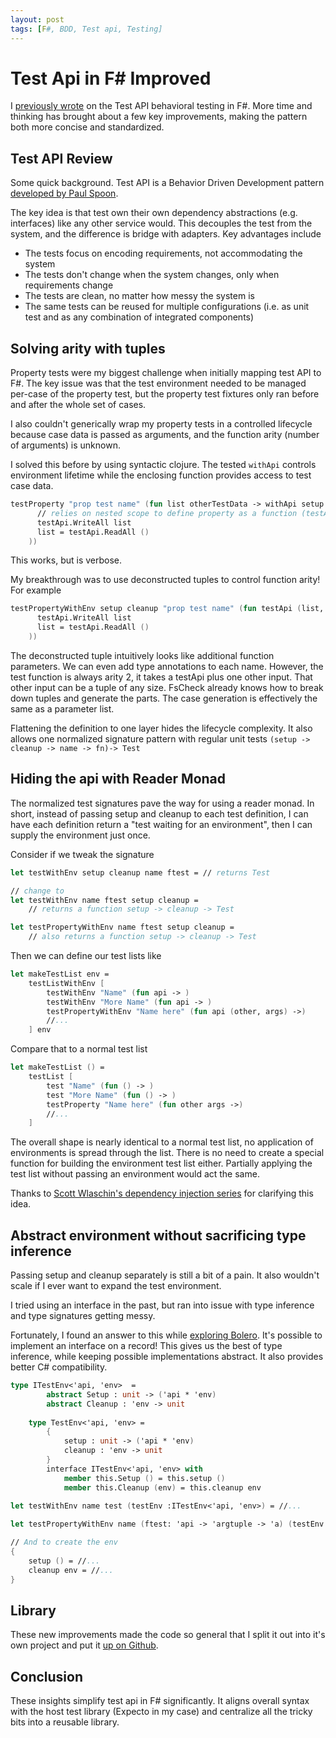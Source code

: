 ```yaml
---
layout: post
tags: [F#, BDD, Test api, Testing]
---
```


<!-- TODO: put warning on old post that points to this one
     TODO: Post the library for standard use
 -->

# Test Api in F# Improved

I [previously wrote](../_posts/2021-02-26-TestApi-in-FSharp.md) on the Test API behavioral testing in F#. More time and thinking has brought about a few key improvements, making the pattern both more concise and standardized.

## Test API Review

Some quick background. Test API is a Behavior Driven Development pattern [developed by Paul Spoon](https://codewithspoon.com/2019/12/stop-corrupting-yourself-test-against-abstractions/).

The key idea is that test own their own dependency abstractions (e.g. interfaces) like any other service would. This decouples the test from the system, and the difference is bridge with adapters. Key advantages include
- The tests focus on encoding requirements, not accommodating the system
- The tests don't change when the system changes, only when requirements change
- The tests are clean, no matter how messy the system is
- The same tests can be reused for multiple configurations (i.e. as unit test and as any combination of integrated components)


## Solving arity with tuples

Property tests were my biggest challenge when initially mapping test API to F#. The key issue was that the test environment needed to be managed per-case of the property test, but the property test fixtures only ran before and after the whole set of cases.

I also couldn't generically wrap my property tests in a controlled lifecycle because case data is passed as arguments, and the function arity (number of arguments) is unknown.

I solved this before by using syntactic clojure. The tested `withApi` controls environment lifetime while the enclosing function provides access to test case data.

```fs
testProperty "prop test name" (fun list otherTestData -> withApi setup cleanup (fun testApi ->
      // relies on nested scope to define property as a function (testApi -> bool)
      testApi.WriteAll list
      list = testApi.ReadAll ()
    ))
```

This works, but is verbose. 

My breakthrough was to use deconstructed tuples to control function arity! For example

```fs
testPropertyWithEnv setup cleanup "prop test name" (fun testApi (list, otherTestData) ->
      testApi.WriteAll list
      list = testApi.ReadAll ()
    ))
```

The deconstructed tuple intuitively looks like additional function parameters. We can even add type annotations to each name. However, the test function is always arity 2, it takes a testApi plus one other input. That other input can be a tuple of any size. FsCheck already knows how to break down tuples and generate the parts. The case generation is effectively the same as a parameter list.

Flattening the definition to one layer hides the lifecycle complexity. It also allows one normalized signature pattern with regular unit tests `(setup -> cleanup -> name -> fn)-> Test`

## Hiding the api with Reader Monad

The normalized test signatures pave the way for using a reader monad. In short, instead of passing setup and cleanup to each test definition, I can have each definition return a "test waiting for an environment", then I can supply the environment just once. 

Consider if we tweak the signature
```fs
let testWithEnv setup cleanup name ftest = // returns Test

// change to
let testWithEnv name ftest setup cleanup = 
    // returns a function setup -> cleanup -> Test

let testPropertyWithEnv name ftest setup cleanup =
    // also returns a function setup -> cleanup -> Test
```

Then we can define our test lists like
```fs
let makeTestList env = 
    testListWithEnv [
        testWithEnv "Name" (fun api -> )
        testWithEnv "More Name" (fun api -> )
        testPropertyWithEnv "Name here" (fun api (other, args) ->)
        //...
    ] env
```

Compare that to a normal test list

```fs
let makeTestList () = 
    testList [
        test "Name" (fun () -> )
        test "More Name" (fun () -> )
        testProperty "Name here" (fun other args ->)
        //...
    ]
```

The overall shape is nearly identical to a normal test list, no application of environments is spread through the list. There is no need to create a special function for building the environment test list either. Partially applying the test list without passing an environment would act the same.

Thanks to [Scott Wlaschin's dependency injection series](https://fsharpforfunandprofit.com/posts/dependencies-3/) for clarifying this idea.


## Abstract environment without sacrificing type inference

Passing setup and cleanup separately is still a bit of a pain. It also wouldn't scale if I ever want to expand the test environment.

I tried using an interface in the past, but ran into issue with type inference and type signatures getting messy.

Fortunately, I found an answer to this while [exploring Bolero](https://github.com/fsbolero/Bolero/blob/f4c5c05f8b4ac224325eb935db7cacc07d389abf/src/Bolero/Router.fs#L43). It's possible to implement an interface on a record! This gives us the best of type inference, while keeping possible implementations abstract. It also provides better C# compatibility.

```fs
type ITestEnv<'api, 'env>  = 
        abstract Setup : unit -> ('api * 'env)
        abstract Cleanup : 'env -> unit
    
    type TestEnv<'api, 'env> = 
        { 
            setup : unit -> ('api * 'env)
            cleanup : 'env -> unit
        }
        interface ITestEnv<'api, 'env> with
            member this.Setup () = this.setup ()
            member this.Cleanup (env) = this.cleanup env

let testWithEnv name test (testEnv :ITestEnv<'api, 'env>) = //...
           
let testPropertyWithEnv name (ftest: 'api -> 'argtuple -> 'a) (testEnv :ITestEnv<'api, 'env>) = //...

// And to create the env
{
    setup () = //...
    cleanup env = //...
}
```

## Library

These new improvements made the code so general that I split it out into it's own project and put it [up on Github](https://github.com/farlee2121/Expecto.TestApi).

## Conclusion

These insights simplify test api in F# significantly. It aligns overall syntax with the host test library (Expecto in my case) and centralize all the tricky bits into a reusable library.
